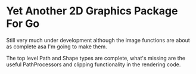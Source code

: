 # Yet Another 2D Graphics Package For Go

Still very much under development although the image functions are about as complete asa I'm going to make them.

The top level Path and Shape types are complete, what's missing are the useful PathProcessors and clipping
functionality in the rendering code.
